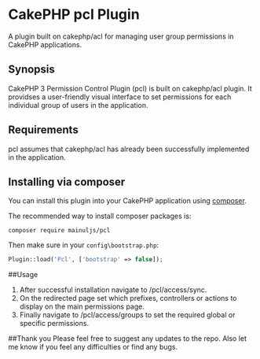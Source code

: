 # CakePHP pcl Plugin
A plugin built on cakephp/acl for managing user group permissions in CakePHP applications.

## Synopsis
CakePHP 3 Permission Control Plugin (pcl) is built on cakephp/acl plugin. It providses a user-friendly visual interface to set permissions for each individual group of users in the application.

## Requirements
pcl assumes that cakephp/acl has already been successfully implemented in the application.

## Installing via composer
You can install this plugin into your CakePHP application using [composer](http://getcomposer.org).

The recommended way to install composer packages is:

```
composer require mainuljs/pcl
```

Then make sure in your `config\bootstrap.php`:
```php
Plugin::load('Pcl', ['bootstrap' => false]);
```

##Usage
1. After successful installation navigate to /pcl/access/sync.
2. On the redirected page set which prefixes, controllers or actions to display on the main permissions page.
3. Finally navigate to /pcl/access/groups to set the required global or specific permissions.


##Thank you
Please feel free to suggest any updates to the repo. Also let me know if you feel any difficulties or find any bugs.
